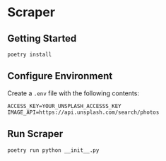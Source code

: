 # Scraper

## Getting Started

`poetry install`

## Configure Environment

Create a `.env` file with the following contents:

```
ACCESS_KEY=YOUR_UNSPLASH_ACCESSS_KEY
IMAGE_API=https://api.unsplash.com/search/photos
```

## Run Scraper

`poetry run python __init__.py`



